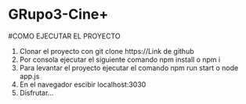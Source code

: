 # GRupo3-Cine+

#COMO EJECUTAR EL PROYECTO

1. Clonar el proyecto con git clone https://Link de github
2. Por consola ejecutar el siguiente comando npm install o npm i
3. Para levantar el proyecto ejecutar el comando npm run start o node app.js
4. En el navegador escibir localhost:3030
5. Disfrutar...
